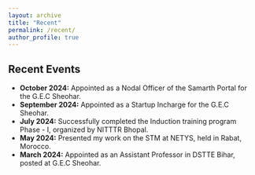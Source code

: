 ```yaml
---
layout: archive
title: "Recent"
permalink: /recent/
author_profile: true
---
```


## Recent Events

- **October 2024:** Appointed as a Nodal Officer of the Samarth Portal for the G.E.C Sheohar.
- **September 2024:** Appointed as a Startup Incharge for the G.E.C Sheohar.
- **July 2024:** Successfully completed the Induction training program Phase - I, organized by NITTTR Bhopal.
- **May 2024:** Presented my work on the STM at NETYS, held in Rabat, Morocco.
- **March 2024:** Appointed as an Assistant Professor in DSTTE Bihar, posted at G.E.C Sheohar.
